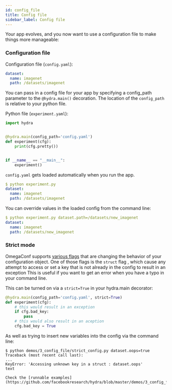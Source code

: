 ```yaml
---
id: config_file
title: Config file
sidebar_label: Config file
---
```


Your app evolves, and you now want to use a configuration file to make things more manageable:

### Configuration file
Configuration file (`config.yaml`):
```yaml
dataset:
  name: imagenet
  path: /datasets/imagenet
```

You can pass in a config file for your app by specifying a config_path parameter to the `@hydra.main()` decoration.
The location of the `config_path` is relative to your python file.

Python file (`experiment.yaml`):
```python
import hydra


@hydra.main(config_path='config.yaml')
def experiment(cfg):
    print(cfg.pretty())


if __name__ == "__main__":
    experiment()
```

`config.yaml` gets loaded automatically when you run the app.
```yaml
$ python experiment.py
dataset:
  name: imagenet
  path: /datasets/imagenet
```

You can override values in the loaded config from the command line:
```yaml
$ python experiment.py dataset.path=/datasets/new_imagenet
dataset:
  name: imagenet
  path: /datasets/new_imagenet
```


### Strict mode
OmegaConf supports [various flags](https://omegaconf.readthedocs.io/en/latest/usage.html#configuration-flags) that are changing the behavior of your configuration object.
One of those flags is the `struct` flag , which cause any attempt to access or set a key that is not already in the config to result in an exception
This is useful if you want to get an error when you have a typo in your command line.

This can be turned on via a `strict=True` in your hydra.main decorator:

```python
@hydra.main(config_path='config.yaml', strict=True)
def experiment(cfg):
    # this would result in an exception
    if cfg.bad_key:
        pass
    # this would also result in an aception
    cfg.bad_key = True
```

As well as trying to insert new variables into the config via the command line:
```text
$ python demos/3_config_file/strict_config.py dataset.oops=true
Traceback (most recent call last):
...
KeyError: 'Accessing unknown key in a struct : dataset.oops'
text

Check the [runnable examples](https://github.com/facebookresearch/hydra/blob/master/demos/3_config_file).